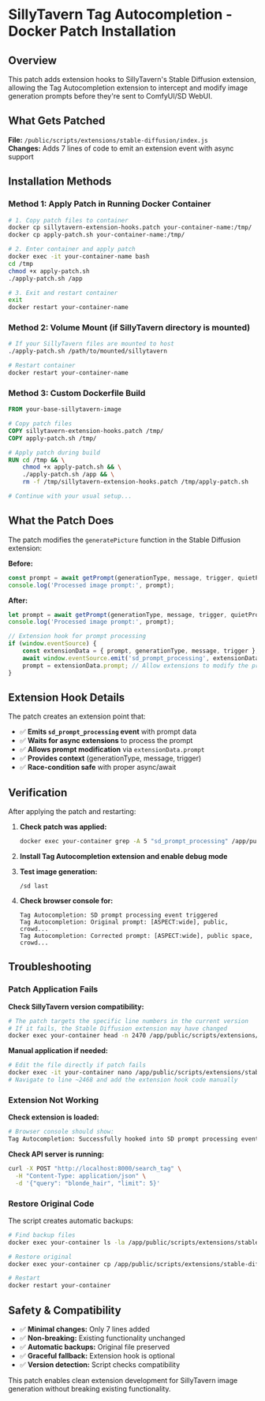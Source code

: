 # SillyTavern Tag Autocompletion - Docker Patch Installation

## Overview
This patch adds extension hooks to SillyTavern's Stable Diffusion extension, allowing the Tag Autocompletion extension to intercept and modify image generation prompts before they're sent to ComfyUI/SD WebUI.

## What Gets Patched
**File:** `/public/scripts/extensions/stable-diffusion/index.js`  
**Changes:** Adds 7 lines of code to emit an extension event with async support

## Installation Methods

### Method 1: Apply Patch in Running Docker Container

```bash
# 1. Copy patch files to container
docker cp sillytavern-extension-hooks.patch your-container-name:/tmp/
docker cp apply-patch.sh your-container-name:/tmp/

# 2. Enter container and apply patch
docker exec -it your-container-name bash
cd /tmp
chmod +x apply-patch.sh
./apply-patch.sh /app

# 3. Exit and restart container
exit
docker restart your-container-name
```

### Method 2: Volume Mount (if SillyTavern directory is mounted)

```bash
# If your SillyTavern files are mounted to host
./apply-patch.sh /path/to/mounted/sillytavern

# Restart container
docker restart your-container-name
```

### Method 3: Custom Dockerfile Build

```dockerfile
FROM your-base-sillytavern-image

# Copy patch files
COPY sillytavern-extension-hooks.patch /tmp/
COPY apply-patch.sh /tmp/

# Apply patch during build
RUN cd /tmp && \
    chmod +x apply-patch.sh && \
    ./apply-patch.sh /app && \
    rm -f /tmp/sillytavern-extension-hooks.patch /tmp/apply-patch.sh

# Continue with your usual setup...
```

## What the Patch Does

The patch modifies the `generatePicture` function in the Stable Diffusion extension:

**Before:**
```javascript
const prompt = await getPrompt(generationType, message, trigger, quietPrompt, combineNegatives);
console.log('Processed image prompt:', prompt);
```

**After:**
```javascript
let prompt = await getPrompt(generationType, message, trigger, quietPrompt, combineNegatives);
console.log('Processed image prompt:', prompt);

// Extension hook for prompt processing
if (window.eventSource) {
    const extensionData = { prompt, generationType, message, trigger };
    await window.eventSource.emit('sd_prompt_processing', extensionData);
    prompt = extensionData.prompt; // Allow extensions to modify the prompt
}
```

## Extension Hook Details

The patch creates an extension point that:

- ✅ **Emits `sd_prompt_processing` event** with prompt data
- ✅ **Waits for async extensions** to process the prompt  
- ✅ **Allows prompt modification** via `extensionData.prompt`
- ✅ **Provides context** (generationType, message, trigger)
- ✅ **Race-condition safe** with proper async/await

## Verification

After applying the patch and restarting:

1. **Check patch was applied:**
   ```bash
   docker exec your-container grep -A 5 "sd_prompt_processing" /app/public/scripts/extensions/stable-diffusion/index.js
   ```

2. **Install Tag Autocompletion extension and enable debug mode**

3. **Test image generation:**
   ```
   /sd last
   ```

4. **Check browser console for:**
   ```
   Tag Autocompletion: SD prompt processing event triggered
   Tag Autocompletion: Original prompt: [ASPECT:wide], public, crowd...
   Tag Autocompletion: Corrected prompt: [ASPECT:wide], public space, crowd...
   ```

## Troubleshooting

### Patch Application Fails

**Check SillyTavern version compatibility:**
```bash
# The patch targets the specific line numbers in the current version
# If it fails, the Stable Diffusion extension may have changed
docker exec your-container head -n 2470 /app/public/scripts/extensions/stable-diffusion/index.js | tail -n 10
```

**Manual application if needed:**
```bash
# Edit the file directly if patch fails
docker exec -it your-container nano /app/public/scripts/extensions/stable-diffusion/index.js
# Navigate to line ~2468 and add the extension hook code manually
```

### Extension Not Working

**Check extension is loaded:**
```bash
# Browser console should show:
Tag Autocompletion: Successfully hooked into SD prompt processing event
```

**Check API server is running:**
```bash
curl -X POST "http://localhost:8000/search_tag" \
  -H "Content-Type: application/json" \
  -d '{"query": "blonde_hair", "limit": 5}'
```

### Restore Original Code

The script creates automatic backups:
```bash
# Find backup files
docker exec your-container ls -la /app/public/scripts/extensions/stable-diffusion/index.js.backup.*

# Restore original
docker exec your-container cp /app/public/scripts/extensions/stable-diffusion/index.js.backup.YYYYMMDD_HHMMSS /app/public/scripts/extensions/stable-diffusion/index.js

# Restart
docker restart your-container
```

## Safety & Compatibility

- ✅ **Minimal changes:** Only 7 lines added
- ✅ **Non-breaking:** Existing functionality unchanged
- ✅ **Automatic backups:** Original file preserved
- ✅ **Graceful fallback:** Extension hook is optional
- ✅ **Version detection:** Script checks compatibility

This patch enables clean extension development for SillyTavern image generation without breaking existing functionality.